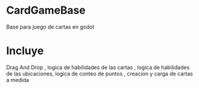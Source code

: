 # CardGameBase

Base para juego de cartas en godot

# Incluye

Drag And Drop ,
logica de habilidades de las cartas ,
logica de habilidades de las ubicaciones,
logica de conteo de puntos ,
creacion y carga de cartas a medida
